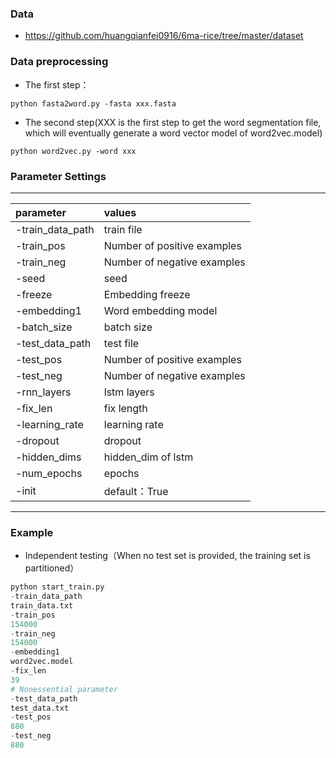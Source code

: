 ### Data
* https://github.com/huangqianfei0916/6ma-rice/tree/master/dataset

### Data preprocessing
* The first step：
```
python fasta2word.py -fasta xxx.fasta
```
* The second step(XXX is the first step to get the word segmentation file, which will eventually generate a word vector model of word2vec.model)
```
python word2vec.py -word xxx
```


### Parameter Settings
*********
|parameter|values|
|:-|:-|  
|-train_data_path|train file|    
-train_pos|    	Number of positive examples  
-train_neg|     Number of negative examples  
-seed     |    seed
-freeze     |     Embedding freeze
-embedding1      |  Word embedding model
-batch_size|    batch size
-test_data_path  | 	  test file
-test_pos   | 	Number of positive examples   
-test_neg  |		Number of negative examples
-rnn_layers|lstm layers
-fix_len   |  fix length
-learning_rate   | learning rate
-dropout| dropout
-hidden_dims|hidden_dim of lstm
-num_epochs|epochs
-init|default：True
************
### Example
* Independent testing（When no test set is provided, the training set is partitioned）
```py
python start_train.py
-train_data_path
train_data.txt
-train_pos
154000
-train_neg
154000
-embedding1
word2vec.model
-fix_len
39
# Nonessential parameter
-test_data_path
test_data.txt
-test_pos
880
-test_neg
880
```
